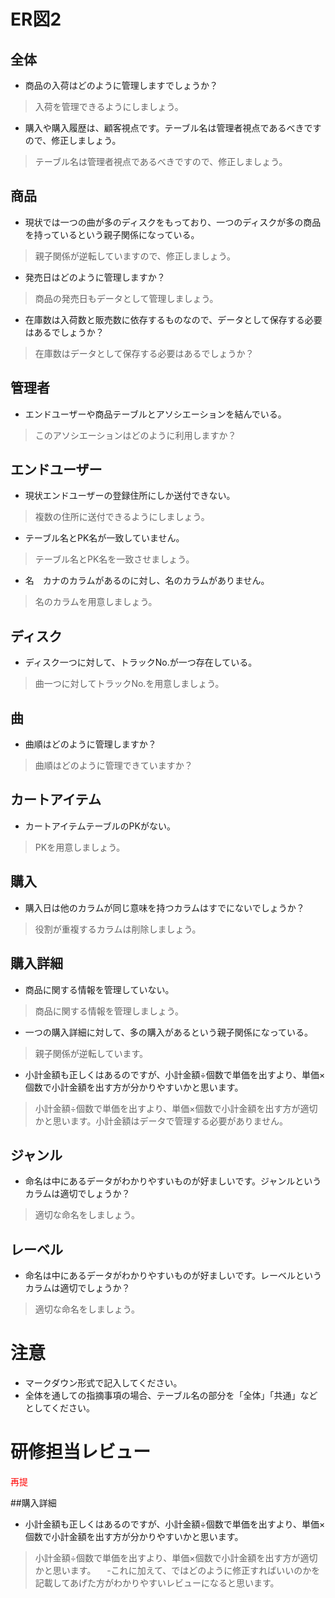 # ER図2
## 全体
- 商品の入荷はどのように管理しますでしょうか？
 > 入荷を管理できるようにしましょう。
- 購入や購入履歴は、顧客視点です。テーブル名は管理者視点であるべきですので、修正しましょう。
 > テーブル名は管理者視点であるべきですので、修正しましょう。

## 商品
- 現状では一つの曲が多のディスクをもっており、一つのディスクが多の商品を持っているという親子関係になっている。
 > 親子関係が逆転していますので、修正しましょう。
- 発売日はどのように管理しますか？
 > 商品の発売日もデータとして管理しましょう。
- 在庫数は入荷数と販売数に依存するものなので、データとして保存する必要はあるでしょうか？
 > 在庫数はデータとして保存する必要はあるでしょうか？

## 管理者
- エンドユーザーや商品テーブルとアソシエーションを結んでいる。
 > このアソシエーションはどのように利用しますか？

## エンドユーザー
- 現状エンドユーザーの登録住所にしか送付できない。
 > 複数の住所に送付できるようにしましょう。
- テーブル名とPK名が一致していません。
 > テーブル名とPK名を一致させましょう。
- 名　カナのカラムがあるのに対し、名のカラムがありません。
 > 名のカラムを用意しましょう。

## ディスク
- ディスク一つに対して、トラックNo.が一つ存在している。
 > 曲一つに対してトラックNo.を用意しましょう。

## 曲
- 曲順はどのように管理しますか？
 > 曲順はどのように管理できていますか？

## カートアイテム
- カートアイテムテーブルのPKがない。
 > PKを用意しましょう。

## 購入
- 購入日は他のカラムが同じ意味を持つカラムはすでにないでしょうか？
 > 役割が重複するカラムは削除しましょう。

## 購入詳細
- 商品に関する情報を管理していない。
 > 商品に関する情報を管理しましょう。
- 一つの購入詳細に対して、多の購入があるという親子関係になっている。
 > 親子関係が逆転しています。
- 小計金額も正しくはあるのですが、小計金額÷個数で単価を出すより、単価×個数で小計金額を出す方が分かりやすいかと思います。
 > 小計金額÷個数で単価を出すより、単価×個数で小計金額を出す方が適切かと思います。小計金額はデータで管理する必要がありません。

## ジャンル
- 命名は中にあるデータがわかりやすいものが好ましいです。ジャンルというカラムは適切でしょうか？
 > 適切な命名をしましょう。

## レーベル
- 命名は中にあるデータがわかりやすいものが好ましいです。レーベルというカラムは適切でしょうか？
 > 適切な命名をしましょう。


# 注意
* マークダウン形式で記入してください。
* 全体を通しての指摘事項の場合、テーブル名の部分を「全体」「共通」などとしてください。


# 研修担当レビュー
<font color="Red">再提</font>


##購入詳細
- 小計金額も正しくはあるのですが、小計金額÷個数で単価を出すより、単価×個数で小計金額を出す方が分かりやすいかと思います。
 > 小計金額÷個数で単価を出すより、単価×個数で小計金額を出す方が適切かと思います。
　-これに加えて、ではどのように修正すればいいのかを記載してあげた方がわかりやすいレビューになると思います。






